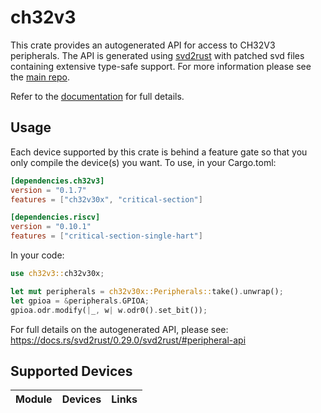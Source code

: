 # ch32v3
This crate provides an autogenerated API for access to CH32V3 peripherals.
The API is generated using [svd2rust] with patched svd files containing
extensive type-safe support. For more information please see the [main repo].

Refer to the [documentation] for full details.

[svd2rust]: https://github.com/rust-embedded/svd2rust
[main repo]: https://github.com/ch32-rs/ch32-rs
[documentation]: https://docs.rs/ch32v3/latest/ch32v3/

## Usage
Each device supported by this crate is behind a feature gate so that you only
compile the device(s) you want. To use, in your Cargo.toml:

```toml
[dependencies.ch32v3]
version = "0.1.7"
features = ["ch32v30x", "critical-section"]

[dependencies.riscv]
version = "0.10.1"
features = ["critical-section-single-hart"]
```

In your code:

```rust
use ch32v3::ch32v30x;

let mut peripherals = ch32v30x::Peripherals::take().unwrap();
let gpioa = &peripherals.GPIOA;
gpioa.odr.modify(|_, w| w.odr0().set_bit());
```

For full details on the autogenerated API, please see:
https://docs.rs/svd2rust/0.29.0/svd2rust/#peripheral-api

## Supported Devices

| Module | Devices | Links |
|:------:|:-------:|:-----:|

